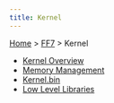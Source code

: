 ```yaml
---
title: Kernel
---
```


[Home](Main%20Page.md) > [FF7](FF7.md) > Kernel

-   [Kernel Overview][]
-   [Memory Management][]
-   [Kernel.bin][]
-   [Low Level Libraries][]

  [Kernel Overview]: Kernel/Overview.md "wikilink"
  [Memory Management]: Kernel/Memory%20management.md "wikilink"
  [Kernel.bin]: Kernel/Kernel.bin.md "wikilink"
  [Low Level Libraries]: Kernel/Low%20level%20libraries.md "wikilink"
